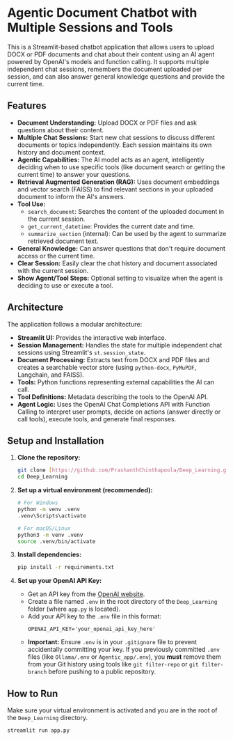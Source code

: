 # Agentic Document Chatbot with Multiple Sessions and Tools

This is a Streamlit-based chatbot application that allows users to upload DOCX or PDF documents and chat about their content using an AI agent powered by OpenAI's models and function calling. It supports multiple independent chat sessions, remembers the document uploaded per session, and can also answer general knowledge questions and provide the current time.

## Features

* **Document Understanding:** Upload DOCX or PDF files and ask questions about their content.
* **Multiple Chat Sessions:** Start new chat sessions to discuss different documents or topics independently. Each session maintains its own history and document context.
* **Agentic Capabilities:** The AI model acts as an agent, intelligently deciding when to use specific tools (like document search or getting the current time) to answer your questions.
* **Retrieval Augmented Generation (RAG):** Uses document embeddings and vector search (FAISS) to find relevant sections in your uploaded document to inform the AI's answers.
* **Tool Use:**
    * `search_document`: Searches the content of the uploaded document in the current session.
    * `get_current_datetime`: Provides the current date and time.
    * `summarize_section` (internal): Can be used by the agent to summarize retrieved document text.
* **General Knowledge:** Can answer questions that don't require document access or the current time.
* **Clear Session:** Easily clear the chat history and document associated with the current session.
* **Show Agent/Tool Steps:** Optional setting to visualize when the agent is deciding to use or execute a tool.

## Architecture

The application follows a modular architecture:

* **Streamlit UI:** Provides the interactive web interface.
* **Session Management:** Handles the state for multiple independent chat sessions using Streamlit's `st.session_state`.
* **Document Processing:** Extracts text from DOCX and PDF files and creates a searchable vector store (using `python-docx`, `PyMuPDF`, Langchain, and FAISS).
* **Tools:** Python functions representing external capabilities the AI can call.
* **Tool Definitions:** Metadata describing the tools to the OpenAI API.
* **Agent Logic:** Uses the OpenAI Chat Completions API with Function Calling to interpret user prompts, decide on actions (answer directly or call tools), execute tools, and generate final responses.

## Setup and Installation

1.  **Clone the repository:**
    ```bash
    git clone [https://github.com/PrashanthChinthapoola/Deep_Learning.git](https://github.com/PrashanthChinthapoola/Deep_Learning.git)
    cd Deep_Learning
    ```

2.  **Set up a virtual environment (recommended):**
    ```bash
    # For Windows
    python -m venv .venv
    .venv\Scripts\activate

    # For macOS/Linux
    python3 -m venv .venv
    source .venv/bin/activate
    ```

3.  **Install dependencies:**
    ```bash
    pip install -r requirements.txt
    ```

4.  **Set up your OpenAI API Key:**
    * Get an API key from the [OpenAI website](https://platform.openai.com/).
    * Create a file named `.env` in the root directory of the `Deep_Learning` folder (where `app.py` is located).
    * Add your API key to the `.env` file in this format:
        ```env
        OPENAI_API_KEY='your_openai_api_key_here'
        ```
    * **Important:** Ensure `.env` is in your `.gitignore` file to prevent accidentally committing your key. If you previously committed `.env` files (like `Ollama/.env` or `Agentic_app/.env`), you **must** remove them from your Git history using tools like `git filter-repo` or `git filter-branch` before pushing to a public repository.

## How to Run

Make sure your virtual environment is activated and you are in the root of the `Deep_Learning` directory.

```bash
streamlit run app.py